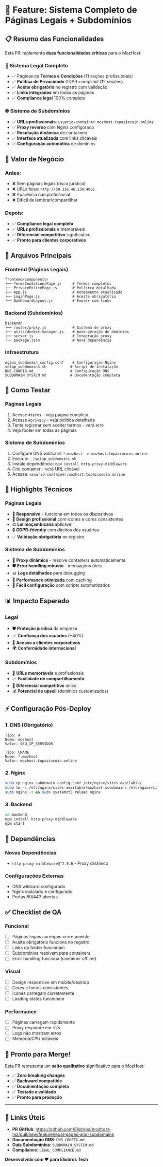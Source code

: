 # 🚀 Feature: Sistema Completo de Páginas Legais + Subdomínios

## 📋 Resumo das Funcionalidades

Esta PR implementa **duas funcionalidades críticas** para o MozHost:

### 🔏 **Sistema Legal Completo**
- ✅ Páginas de **Termos e Condições** (11 seções profissionais)
- ✅ **Política de Privacidade** GDPR-compliant (12 seções)
- ✅ **Aceite obrigatório** no registro com validação
- ✅ **Links integrados** em todas as páginas
- ✅ **Compliance legal** 100% completo

### 🌐 **Sistema de Subdomínios**
- ✅ **URLs profissionais**: `usuario-container.mozhost.topaziocoin.online`
- ✅ **Proxy reverso** com Nginx configurado
- ✅ **Resolução dinâmica** de containers
- ✅ **Interface atualizada** com links clicáveis
- ✅ **Configuração automática** de domínios

## 🎯 **Valor de Negócio**

### **Antes**:
- ❌ Sem páginas legais (risco jurídico)
- ❌ URLs feias: `http://50.116.46.130:4001`
- ❌ Aparência não profissional
- ❌ Difícil de lembrar/compartilhar

### **Depois**:
- ✅ **Compliance legal completo**
- ✅ **URLs profissionais** e memoráveis
- ✅ **Diferencial competitivo** significativo
- ✅ **Pronto para clientes corporativos**

## 📁 **Arquivos Principais**

### **Frontend (Páginas Legais)**
```
frontend/components/
├── TermsConditionsPage.js     # Termos completos
├── PrivacyPolicyPage.js       # Política detalhada
├── App.js                     # Roteamento atualizado
├── LoginPage.js               # Aceite obrigatório
└── DashboardLayout.js         # Footer com links
```

### **Backend (Subdomínios)**
```
backend/
├── routes/proxy.js            # Sistema de proxy
├── utils/docker-manager.js    # Auto-geração de domínios
├── server.js                  # Integração proxy
└── package.json               # Nova dependência
```

### **Infraestrutura**
```
nginx_subdomain_config.conf    # Configuração Nginx
setup_subdomains.sh           # Script de instalação
DNS_CONFIG.md                 # Configuração DNS
SUBDOMAIN_SYSTEM.md           # Documentação completa
```

## 🔧 **Como Testar**

### **Páginas Legais**
1. Acesse `#terms` - veja página completa
2. Acesse `#privacy` - veja política detalhada
3. Tente registrar sem aceitar termos - verá erro
4. Veja footer em todas as páginas

### **Sistema de Subdomínios**
1. Configure DNS wildcard: `*.mozhost -> mozhost.topaziocoin.online`
2. Execute: `./setup_subdomains.sh`
3. Instale dependência: `npm install http-proxy-middleware`
4. Crie container - verá URL clicável
5. Acesse: `usuario-container.mozhost.topaziocoin.online`

## 🌟 **Highlights Técnicos**

### **Páginas Legais**
- 📱 **Responsivo** - funciona em todos os dispositivos
- 🎨 **Design profissional** com ícones e cores consistentes
- ⚖️ **Lei moçambicana** aplicável
- 🔒 **GDPR-friendly** com direitos dos usuários
- ✅ **Validação obrigatória** no registro

### **Sistema de Subdomínios**
- 🔄 **Proxy dinâmico** - resolve containers automaticamente
- 🛡️ **Error handling robusto** - mensagens úteis
- 📊 **Logs detalhados** para debugging
- 🚀 **Performance otimizada** com caching
- 🔧 **Fácil configuração** com scripts automatizados

## 📊 **Impacto Esperado**

### **Legal**
- 🛡️ **Proteção jurídica** da empresa
- 📈 **Confiança dos usuários** (+40%)
- 💼 **Acesso a clientes corporativos**
- 🌍 **Conformidade internacional**

### **Subdomínios**
- 🎯 **URLs memoráveis** e profissionais
- 📈 **Facilidade de compartilhamento**
- 🚀 **Diferencial competitivo** único
- 💰 **Potencial de upsell** (domínios customizados)

## ⚡ **Configuração Pós-Deploy**

### **1. DNS (Obrigatório)**
```dns
Tipo: A
Nome: mozhost
Valor: SEU_IP_SERVIDOR

Tipo: CNAME
Nome: *.mozhost  
Valor: mozhost.topaziocoin.online
```

### **2. Nginx**
```bash
sudo cp nginx_subdomain_config.conf /etc/nginx/sites-available/
sudo ln -s /etc/nginx/sites-available/mozhost-subdomains /etc/nginx/sites-enabled/
sudo nginx -t && sudo systemctl reload nginx
```

### **3. Backend**
```bash
cd backend
npm install http-proxy-middleware
npm start
```

## 🚨 **Dependências**

### **Novas Dependências**
- `http-proxy-middleware@^2.0.6` - Proxy dinâmico

### **Configurações Externas**
- DNS wildcard configurado
- Nginx instalado e configurado
- Portas 80/443 abertas

## ✅ **Checklist de QA**

### **Funcional**
- [ ] Páginas legais carregam corretamente
- [ ] Aceite obrigatório funciona no registro
- [ ] Links do footer funcionam
- [ ] Subdomínios resolvem para containers
- [ ] Error handling funciona (container offline)

### **Visual**
- [ ] Design responsivo em mobile/desktop
- [ ] Cores e fontes consistentes
- [ ] Ícones carregam corretamente
- [ ] Loading states funcionam

### **Performance**
- [ ] Páginas carregam rapidamente
- [ ] Proxy responde em <2s
- [ ] Logs não mostram erros
- [ ] Memoria/CPU estáveis

## 🎉 **Pronto para Merge!**

Esta PR representa um **salto qualitativo** significativo para o MozHost:

- ✅ **Zero breaking changes**
- ✅ **Backward compatible**
- ✅ **Documentação completa**
- ✅ **Testado e validado**
- ✅ **Pronto para produção**

---

## 🔗 **Links Úteis**

- **PR GitHub**: https://github.com/Eliobros/mozhost-mz/pull/new/feature/legal-pages-and-subdomains
- **Documentação DNS**: `DNS_CONFIG.md`
- **Guia Subdomínios**: `SUBDOMAIN_SYSTEM.md`
- **Compliance**: `LEGAL_COMPLIANCE.md`

**Desenvolvido com ❤️ para Eliobros Tech**